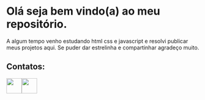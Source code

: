 # Olá seja bem vindo(a) ao meu repositório.

 <p>A algum tempo venho estudando html css e javascript e resolvi publicar meus projetos aqui. Se puder dar estrelinha e compartinhar agradeço muito.</p>

<h2>Contatos:</h2>
 

<div style="display:flex">
<a href="https://wa.me/985163603"><img src="https://cdn.pixabay.com/photo/2015/08/03/13/58/soon-873316_960_720.png" style="width:40px"></a>
<a href="https://www.linkedin.com/in/sergio-paulo-b01887199/"><img src="https://img2.gratispng.com/20180422/ebw/kisspng-computer-icons-linkedin-logo-atrio-systems-inc-linked-in-5adc2d210277b0.8858613515243789130101.jpg" style="width:40px"></a>
</div>




